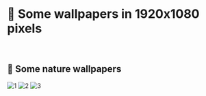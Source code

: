 # :art: Some wallpapers in 1920x1080 pixels 

<br />

## :leaves: Some nature wallpapers

![1](http://url/to/img.png)
![2](http://url/to/img.png)
![3](http://url/to/img.png)
